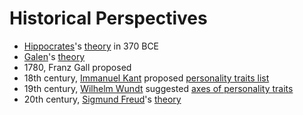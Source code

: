 # Historical Perspectives

- [Hippocrates](../hippocrates-ii/README.md)'s [theory](../hippocrates-ii/personality-theory.md) in 370 BCE
- [Galen](../aelius-galenus/README.md)'s [theory](../aelius-galenus/personality-theory.md)
- 1780, Franz Gall proposed
- 18th century, [Immanuel Kant](../immanuel-kant/README.md) proposed [personality traits list](../immanuel-kant/personality-traits.md)
- 19th century, [Wilhelm Wundt](../wilhelm-wundt/README.md) suggested [axes of personality traits](../wilhelm-wundt/personality-traits-axes.md)
- 20th century, [Sigmund Freud](../sigmund-freud/README.md)'s [theory](../sigmund-freud/personality-theory.md)